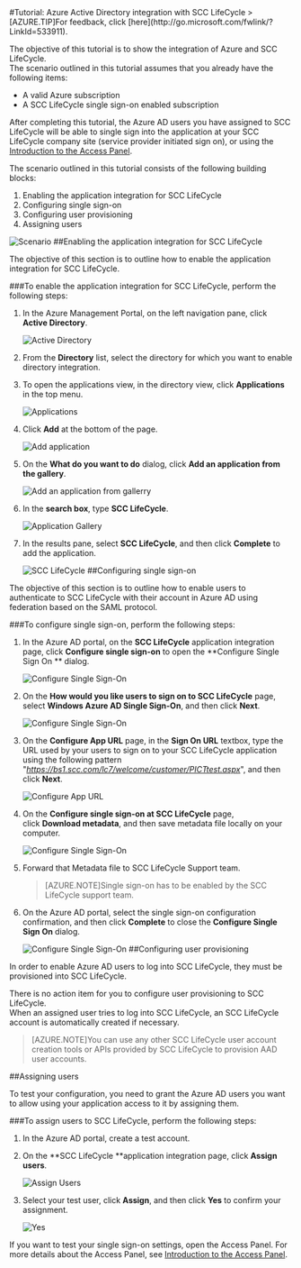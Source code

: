 <properties pageTitle="Tutorial: Azure Active Directory integration with SCC LifeCycle | Windows Azure" description="Learn how to use SCC LifeCycle with Azure Active Directory to enable single sign-on, automated provisioning, and more!." services="active-directory" authors="MarkusVi"  documentationCenter="na" manager="stevenpo"/>
<tags
	ms.service="active-directory"
	ms.date="08/01/2015"
	wacn.date=""/>
#Tutorial: Azure Active Directory integration with SCC LifeCycle
>[AZURE.TIP]For feedback, click [here](http://go.microsoft.com/fwlink/?LinkId=533911).
  
The objective of this tutorial is to show the integration of Azure and SCC LifeCycle.  
The scenario outlined in this tutorial assumes that you already have the following items:

-   A valid Azure subscription
-   A SCC LifeCycle single sign-on enabled subscription
  
After completing this tutorial, the Azure AD users you have assigned to SCC LifeCycle will be able to single sign into the application at your SCC LifeCycle company site (service provider initiated sign on), or using the [Introduction to the Access Panel](https://msdn.microsoft.com/zh-cn/library/dn308586).
  
The scenario outlined in this tutorial consists of the following building blocks:

1.  Enabling the application integration for SCC LifeCycle
2.  Configuring single sign-on
3.  Configuring user provisioning
4.  Assigning users

![Scenario](./media/active-directory-saas-scc-lifecycle-tutorial/IC794120.png "Scenario")
##Enabling the application integration for SCC LifeCycle
  
The objective of this section is to outline how to enable the application integration for SCC LifeCycle.

###To enable the application integration for SCC LifeCycle, perform the following steps:

1.  In the Azure Management Portal, on the left navigation pane, click **Active Directory**.

    ![Active Directory](./media/active-directory-saas-scc-lifecycle-tutorial/IC700993.png "Active Directory")

2.  From the **Directory** list, select the directory for which you want to enable directory integration.

3.  To open the applications view, in the directory view, click **Applications** in the top menu.

    ![Applications](./media/active-directory-saas-scc-lifecycle-tutorial/IC700994.png "Applications")

4.  Click **Add** at the bottom of the page.

    ![Add application](./media/active-directory-saas-scc-lifecycle-tutorial/IC749321.png "Add application")

5.  On the **What do you want to do** dialog, click **Add an application from the gallery**.

    ![Add an application from gallerry](./media/active-directory-saas-scc-lifecycle-tutorial/IC749322.png "Add an application from gallerry")

6.  In the **search box**, type **SCC LifeCycle**.

    ![Application Gallery](./media/active-directory-saas-scc-lifecycle-tutorial/IC794121.png "Application Gallery")

7.  In the results pane, select **SCC LifeCycle**, and then click **Complete** to add the application.

    ![SCC LifeCycle](./media/active-directory-saas-scc-lifecycle-tutorial/IC795082.png "SCC LifeCycle")
##Configuring single sign-on
  
The objective of this section is to outline how to enable users to authenticate to SCC LifeCycle with their account in Azure AD using federation based on the SAML protocol.

###To configure single sign-on, perform the following steps:

1.  In the Azure AD portal, on the **SCC LifeCycle** application integration page, click **Configure single sign-on** to open the **Configure Single Sign On ** dialog.

    ![Configure Single Sign-On](./media/active-directory-saas-scc-lifecycle-tutorial/IC794122.png "Configure Single Sign-On")

2.  On the **How would you like users to sign on to SCC LifeCycle** page, select **Windows Azure AD Single Sign-On**, and then click **Next**.

    ![Configure Single Sign-On](./media/active-directory-saas-scc-lifecycle-tutorial/IC794123.png "Configure Single Sign-On")

3.  On the **Configure App URL** page, in the **Sign On URL** textbox, type the URL used by your users to sign on to your SCC LifeCycle application using the following pattern "*https://bs1.scc.com/lc7/welcome/customer/PICTtest.aspx*", and then click **Next**.

    ![Configure App URL](./media/active-directory-saas-scc-lifecycle-tutorial/IC794124.png "Configure App URL")

4.  On the **Configure single sign-on at SCC LifeCycle** page, click **Download metadata**, and then save metadata file locally on your computer.

    ![Configure Single Sign-On](./media/active-directory-saas-scc-lifecycle-tutorial/IC795083.png "Configure Single Sign-On")

5.  Forward that Metadata file to SCC LifeCycle Support team.

    >[AZURE.NOTE]Single sign-on has to be enabled by the SCC LifeCycle support team.

6.  On the Azure AD portal, select the single sign-on configuration confirmation, and then click **Complete** to close the **Configure Single Sign On** dialog.

    ![Configure Single Sign-On](./media/active-directory-saas-scc-lifecycle-tutorial/IC794125.png "Configure Single Sign-On")
##Configuring user provisioning
  
In order to enable Azure AD users to log into SCC LifeCycle, they must be provisioned into SCC LifeCycle.
  
There is no action item for you to configure user provisioning to SCC LifeCycle.  
When an assigned user tries to log into SCC LifeCycle, an SCC LifeCycle account is automatically created if necessary.

>[AZURE.NOTE]You can use any other SCC LifeCycle user account creation tools or APIs provided by SCC LifeCycle to provision AAD user accounts.

##Assigning users
  
To test your configuration, you need to grant the Azure AD users you want to allow using your application access to it by assigning them.

###To assign users to SCC LifeCycle, perform the following steps:

1.  In the Azure AD portal, create a test account.

2.  On the **SCC LifeCycle **application integration page, click **Assign users**.

    ![Assign Users](./media/active-directory-saas-scc-lifecycle-tutorial/IC794126.png "Assign Users")

3.  Select your test user, click **Assign**, and then click **Yes** to confirm your assignment.

    ![Yes](./media/active-directory-saas-scc-lifecycle-tutorial/IC767830.png "Yes")
  
If you want to test your single sign-on settings, open the Access Panel. For more details about the Access Panel, see [Introduction to the Access Panel](https://msdn.microsoft.com/zh-cn/library/dn308586).